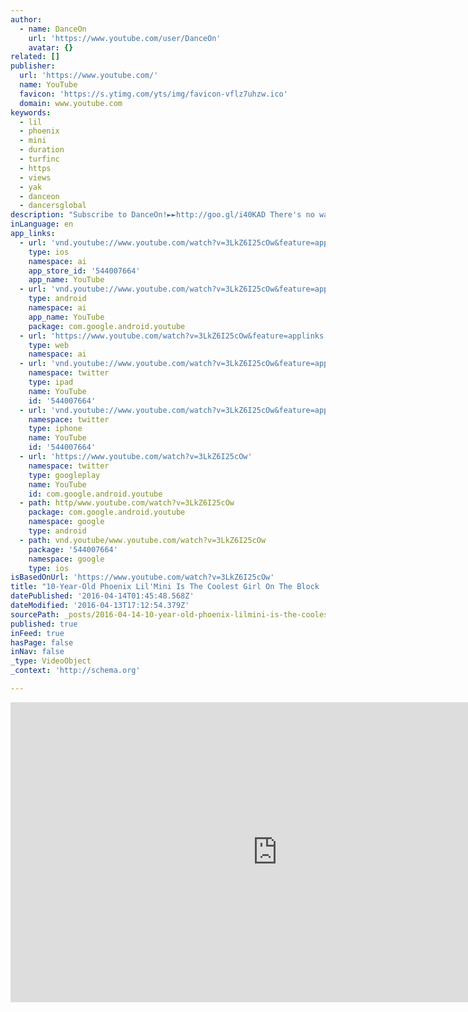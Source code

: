 ```yaml
---
author:
  - name: DanceOn
    url: 'https://www.youtube.com/user/DanceOn'
    avatar: {}
related: []
publisher:
  url: 'https://www.youtube.com/'
  name: YouTube
  favicon: 'https://s.ytimg.com/yts/img/favicon-vflz7uhzw.ico'
  domain: www.youtube.com
keywords:
  - lil
  - phoenix
  - mini
  - duration
  - turfinc
  - https
  - views
  - yak
  - danceon
  - dancersglobal
description: "Subscribe to DanceOn!►►http://goo.gl/i40KAD There's no way this 10-year-old b-girl isn't the coolest kid on her block. Phoenix Lil'Mini team up with Yak Films for this DanceOn exclusive!"
inLanguage: en
app_links:
  - url: 'vnd.youtube://www.youtube.com/watch?v=3LkZ6I25cOw&feature=applinks'
    type: ios
    namespace: ai
    app_store_id: '544007664'
    app_name: YouTube
  - url: 'vnd.youtube://www.youtube.com/watch?v=3LkZ6I25cOw&feature=applinks'
    type: android
    namespace: ai
    app_name: YouTube
    package: com.google.android.youtube
  - url: 'https://www.youtube.com/watch?v=3LkZ6I25cOw&feature=applinks'
    type: web
    namespace: ai
  - url: 'vnd.youtube://www.youtube.com/watch?v=3LkZ6I25cOw&feature=applinks'
    namespace: twitter
    type: ipad
    name: YouTube
    id: '544007664'
  - url: 'vnd.youtube://www.youtube.com/watch?v=3LkZ6I25cOw&feature=applinks'
    namespace: twitter
    type: iphone
    name: YouTube
    id: '544007664'
  - url: 'https://www.youtube.com/watch?v=3LkZ6I25cOw'
    namespace: twitter
    type: googleplay
    name: YouTube
    id: com.google.android.youtube
  - path: http/www.youtube.com/watch?v=3LkZ6I25cOw
    package: com.google.android.youtube
    namespace: google
    type: android
  - path: vnd.youtube/www.youtube.com/watch?v=3LkZ6I25cOw
    package: '544007664'
    namespace: google
    type: ios
isBasedOnUrl: 'https://www.youtube.com/watch?v=3LkZ6I25cOw'
title: "10-Year-Old Phoenix Lil'Mini Is The Coolest Girl On The Block | Phoenix Lil'Mini x Yak Films"
datePublished: '2016-04-14T01:45:48.568Z'
dateModified: '2016-04-13T17:12:54.379Z'
sourcePath: _posts/2016-04-14-10-year-old-phoenix-lilmini-is-the-coolest-girl-on-the-bloc.md
published: true
inFeed: true
hasPage: false
inNav: false
_type: VideoObject
_context: 'http://schema.org'

---
```

<iframe src="https://cdn.embedly.com/widgets/media.html?src=https%3A%2F%2Fwww.youtube.com%2Fembed%2F3LkZ6I25cOw%3Ffeature%3Doembed&amp;url=https%3A%2F%2Fwww.youtube.com%2Fwatch%3Fv%3D3LkZ6I25cOw&amp;image=https%3A%2F%2Fi.ytimg.com%2Fvi%2F3LkZ6I25cOw%2Fhqdefault.jpg&amp;key=b7d04c9b404c499eba89ee7072e1c4f7&amp;type=text%2Fhtml&amp;schema=youtube" width="854" height="480" scrolling="no" frameborder="0" allowfullscreen="allowfullscreen" style=""></iframe>